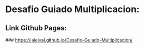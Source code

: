 # Desafio Guiado Multiplicacion:
## Link Github Pages:
### https://jaleival.github.io/Desafio-Guiado-Multiplicacion/